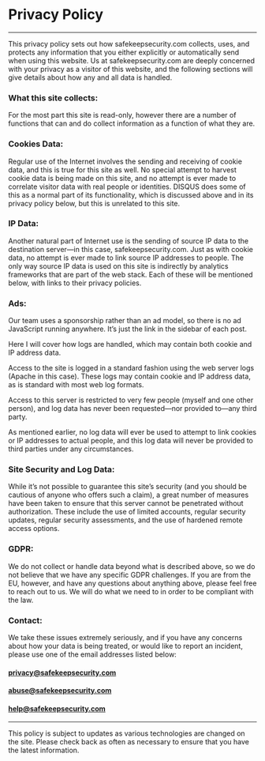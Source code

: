 # Privacy Policy

---

This privacy policy sets out how safekeepsecurity.com collects, uses, and 
protects any information that you either explicitly or automatically 
send when using this website. Us at safekeepsecurity.com are deeply concerned 
with your privacy as a visitor of this website, and the following 
sections will give details about how any and all data is handled.

### What this site collects:

For the most part this site is read-only, however there are a number of 
functions that can and do collect information as a function of what they are. 

### Cookies Data: 

Regular use of the Internet involves the sending and receiving of cookie data, 
and this is true for this site as well. No special attempt to harvest 
cookie data is being made on this site, and no attempt is ever made to 
correlate visitor data with real people or identities. DISQUS does some 
of this as a normal part of its functionality, which is discussed above 
and in its privacy policy below, but this is unrelated to this site.

### IP Data:

Another natural part of Internet use is the sending of source IP data 
to the destination server—in this case, safekeepsecurity.com. Just as with
cookie data, no attempt is ever made to link source IP addresses to 
people. The only way source IP data is used on this site is indirectly 
by analytics frameworks that are part of the web stack. Each of these 
will be mentioned below, with links to their privacy policies.

### Ads:

Our team uses a sponsorship rather than an ad model, so there is no ad 
JavaScript running anywhere. It’s just the link in the sidebar of each 
post.

Here I will cover how logs are handled, which may contain both cookie and IP address data.

Access to the site is logged in a standard fashion using the web server logs 
(Apache in this case). These logs may contain cookie and IP address data,
as is standard with most web log formats.

Access to this server is restricted to very few people (myself and one other person), and log 
data has never been requested—nor provided to—any third party.

As mentioned earlier, no log data will ever be used to attempt to link 
cookies or IP addresses to actual people, and this log data will never 
be provided to third parties under any circumstances.

### Site Security and Log Data:

While it’s not possible to guarantee this site’s security (and you should be 
cautious of anyone who offers such a claim), a great number of measures 
have been taken to ensure that this server cannot be penetrated without 
authorization. These include the use of limited accounts, regular 
security updates, regular security assessments, and the use of hardened 
remote access options.

### GDPR:

We do not collect or handle data beyond what is described above, so we do 
not believe that we have any specific GDPR challenges. If you are from 
the EU, however, and have any questions about anything above, please 
feel free to reach out to us. We will do what we need to in order to be 
compliant with the law.

### Contact:

We take these issues extremely seriously, and if you have any concerns 
about how your data is being treated, or would like to report an 
incident, please use one of the email addresses listed below:

#### privacy@safekeepsecurity.com
#### abuse@safekeepsecurity.com
#### help@safekeepsecurity.com

---

This policy is subject to updates as various technologies are changed on the
site. Please check back as often as necessary to ensure that you have 
the latest information.
